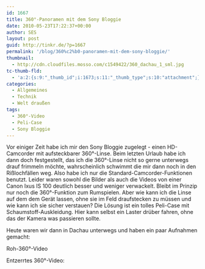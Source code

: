 ```yaml
---
id: 1667
title: 360°-Panoramen mit dem Sony Bloggie
date: 2010-05-23T17:22:37+00:00
author: SES
layout: post
guid: http://tinkr.de/?p=1667
permalink: '/blog/360%c2%b0-panoramen-mit-dem-sony-bloggie/'
thumbnail:
  - http://cdn.cloudfiles.mosso.com/c1549422/360_dachau_1_sml.jpg
tc-thumb-fld:
  - 'a:2:{s:9:"_thumb_id";i:1673;s:11:"_thumb_type";s:10:"attachment";}'
categories:
  - Allgemeines
  - Technik
  - Welt draußen
tags:
  - 360°-Video
  - Peli-Case
  - Sony Bloggie
---
```

Vor einiger Zeit habe ich mir den Sony Bloggie zugelegt - einen HD-Camcorder mit aufsteckbarer 360°-Linse.
Beim letzten Urlaub habe ich dann doch festgestellt, das ich die 360°-Linse nicht so gerne unterwegs drauf frimmeln möchte, wahrscheinlich schwimmt die mir dann noch in den Rißlochfällen weg.
Also habe ich nur die Standard-Camcorder-Funktionen benutzt. Leider waren sowohl die Bilder als auch die Videos von einer Canon Ixus IS 100 deutlich besser und weniger verwackelt. Bleibt im Prinzip nur noch die 360°-Funktion zum Rumspielen. Aber wie kann ich die Linse auf dem dem Gerät lassen, ohne sie im Feld draufstecken zu müssen und wie kann ich sie sicher verstauen?
Die Lösung ist ein tolles Peli-Case mit Schaumstoff-Auskleidung. Hier kann selbst ein Laster drüber fahren, ohne das der Kamera was passieren sollte.

Heute waren wir dann in Dachau unterwegs und haben ein paar Aufnahmen gemacht:
<img loading="lazy" src="/assets/2010/05/360_dachau_1.jpg" alt="" title="360° Panorama - Dachau Altstadt"    srcset="/assets/2010/05/360_dachau_1.jpg 606w, /assets/2010/05/360_dachau_1-300x225.jpg 300w" sizes="(max-width: 606px) 100vw, 606px" />
[<img loading="lazy" src="/assets/2010/05/360_dachau_2.jpg" alt="" title="360° Panorama - Dachau Altstadt entzerrt"    srcset="/assets/2010/05/360_dachau_2.jpg 606w, /assets/2010/05/360_dachau_2-300x43.jpg 300w" sizes="(max-width: 606px) 100vw, 606px" />](/assets/2010/05/360_dachau_2_gross.jpg)

Roh-360°-Video


Entzerrtes 360°-Video:
